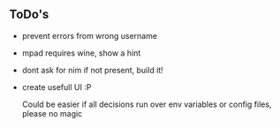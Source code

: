 ## ToDo's

* prevent errors from wrong username
* mpad requires wine, show a hint
* dont ask for nim if not present, build it!
* create usefull UI :P

  Could be easier if all decisions run over env variables or config files, please no magic
